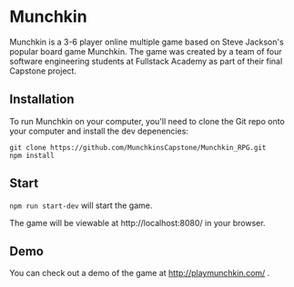 # Munchkin

Munchkin is a 3-6 player online multiple game based on Steve Jackson's popular board game Munchkin. The game was created by a team of four software engineering students at Fullstack Academy as part of their final Capstone project. 

## Installation

To run Munchkin on your computer, you'll need to clone the Git repo onto your computer and install the dev depenencies:

```
git clone https://github.com/MunchkinsCapstone/Munchkin_RPG.git
npm install
```

## Start

`npm run start-dev` will start the game.

The game will be viewable at http://localhost:8080/ in your browser.

## Demo
You can check out a demo of the game at http://playmunchkin.com/ .
